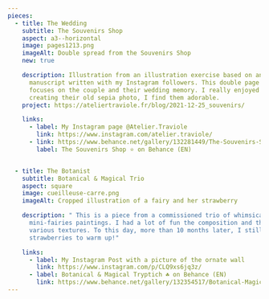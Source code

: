 ```yaml
---
pieces:
  - title: The Wedding
    subtitle: The Souvenirs Shop
    aspect: a3--horizontal
    image: pages1213.png
    imageAlt: Double spread from the Souvenirs Shop
    new: true

    description: Illustration from an illustration exercise based on an original
      manuscript written with my Instagram followers. This double page spread
      focuses on the couple and their wedding memory. I really enjoyed
      creating their old sepia photo, I find them adorable.
    project: https://ateliertraviole.fr/blog/2021-12-25_souvenirs/

    links:
      - label: My Instagram page @Atelier.Traviole
        link: https://www.instagram.com/atelier.traviole/
      - link: https://www.behance.net/gallery/132281449/The-Souvenirs-Shop-A-dummy-picture-book/
        label: The Souvenirs Shop ⭐ on Behance (EN)


  - title: The Botanist
    subtitle: Botanical & Magical Trio
    aspect: square
    image: cueilleuse-carre.png
    imageAlt: Cropped illustration of a fairy and her strawberry

    description: " This is a piece from a commissioned trio of whimsical
      mini-fairies paintings. I had a lot of fun the composition and the
      various textures. To this day, more than 10 months later, I still doodle
      strawberries to warm up!"

    links:
      - label: My Instagram Post with a picture of the ornate wall
        link: https://www.instagram.com/p/CLQ9xs6jq3z/
      - label: Botanical & Magical Tryptich ☘️ on Behance (EN)
        link: https://www.behance.net/gallery/132354517/Botanical-Magical-Tryptich/
---
```

